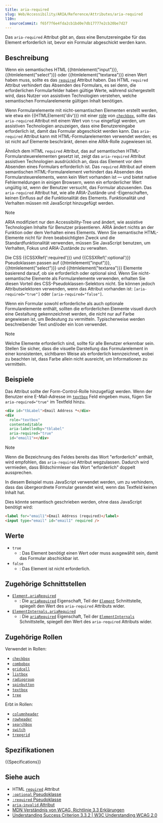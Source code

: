 ```yaml
---
title: aria-required
slug: Web/Accessibility/ARIA/Reference/Attributes/aria-required
l10n:
  sourceCommit: f65f7f6e4fda2cb1bd0e7db17777e2cb20be7d27
---
```


Das `aria-required` Attribut gibt an, dass eine Benutzereingabe für das Element erforderlich ist, bevor ein Formular abgeschickt werden kann.

## Beschreibung

Wenn ein semantisches HTML {{htmlelement("input")}}, {{htmlelement("select")}} oder {{htmlelement("textarea")}} einen Wert haben muss, sollte es das [`required`](/de/docs/Web/HTML/Element/input#required) Attribut haben. Das HTML `required` Attribut verhindert das Absenden des Formulars, es sei denn, die erforderlichen Formularfelder haben gültige Werte, während sichergestellt wird, dass Nutzer von assistiven Technologien verstehen, welche semantischen Formularelemente gültigen Inhalt benötigen.

Wenn Formularelemente mit nicht-semantischen Elementen erstellt werden, wie etwa ein {{HTMLElement('div')}} mit einer [role](/de/docs/Web/Accessibility/ARIA/Reference/Roles) von [`checkbox`](/de/docs/Web/Accessibility/ARIA/Reference/Roles/checkbox_role), sollte das `aria-required` Attribut mit einem Wert von `true` eingefügt werden, um assistiven Technologien anzuzeigen, dass eine Benutzereingabe erforderlich ist, damit das Formular abgeschickt werden kann. Das `aria-required` Attribut kann mit HTML-Formularelementen verwendet werden; es ist nicht auf Elemente beschränkt, denen eine ARIA-Rolle zugewiesen ist.

Ähnlich dem HTML `required` Attribut, das auf semantischen HTML-Formularsteuerelementen gesetzt ist, zeigt das `aria-required` Attribut assistiven Technologien ausdrücklich an, dass das Element vor dem Absenden eines Formulars erforderlich ist. Das `required` Attribut auf einem semantischen HTML-Formularelement verhindert das Absenden des Formularsteuerelements, wenn kein Wert vorhanden ist — und bietet native Fehlermeldungen in einigen Browsern, wenn ein erforderlicher Wert ungültig ist, wenn der Benutzer versucht, das Formular abzusenden. Das `aria-required` Attribut hat, wie alle ARIA-Zustände und -Eigenschaften, keinen Einfluss auf die Funktionalität des Elements. Funktionalität und Verhalten müssen mit JavaScript hinzugefügt werden.

> [!NOTE]
> ARIA modifiziert nur den Accessibility-Tree und ändert, wie assistive Technologien Inhalte für Benutzer präsentieren. ARIA ändert nichts an der Funktion oder dem Verhalten eines Elements. Wenn Sie semantische HTML-Elemente nicht für ihren beabsichtigten Zweck und die Standardfunktionalität verwenden, müssen Sie JavaScript benutzen, um Verhalten, Fokus und ARIA-Zustände zu verwalten.

Die CSS {{CSSXRef(':required')}} und {{CSSXRef(':optional')}} Pseudoklassen passen auf {{htmlelement("input")}}, {{htmlelement("select")}} und {{htmlelement("textarea")}} Elemente basierend darauf, ob sie erforderlich oder optional sind. Wenn Sie nicht-semantische Elemente als Formularelemente verwenden, erhalten Sie diesen Vorteil des CSS-Pseudoklassen-Selektors nicht. Sie können jedoch Attributselektoren verwenden, wenn das Attribut vorhanden ist: `[aria-required="true"]` oder `[aria-required="false"]`.

Wenn ein Formular sowohl erforderliche als auch optionale Formularelemente enthält, sollten die erforderlichen Elemente visuell durch eine Gestaltung gekennzeichnet werden, die nicht nur auf Farbe angewiesen ist, um Bedeutung zu vermitteln. Typischerweise werden beschreibender Text und/oder ein Icon verwendet.

> [!NOTE]
> Welche Elemente erforderlich sind, sollte für alle Benutzer erkennbar sein. Stellen Sie sicher, dass die visuelle Darstellung das Formularelement in einer konsistenten, sichtbaren Weise als erforderlich kennzeichnet, wobei zu beachten ist, dass Farbe allein nicht ausreicht, um Informationen zu vermitteln.

## Beispiele

Das Attribut sollte der Form-Control-Rolle hinzugefügt werden. Wenn der Benutzer eine E-Mail-Adresse im [`textbox`](/de/docs/Web/Accessibility/ARIA/Reference/Roles/textbox_role) Feld eingeben muss, fügen Sie `aria-required="true"` im Textfeld hinzu.

```html
<div id="tbLabel">Email Address *</div>
<div
  role="textbox"
  contenteditable
  aria-labelledby="tblabel"
  aria-required="true"
  id="email1"></div>
```

> [!NOTE]
> Wenn die Bezeichnung des Feldes bereits das Wort "erforderlich" enthält, wird empfohlen, das `aria-required` Attribut wegzulassen. Dadurch wird vermieden, dass Bildschirmleser das Wort "erforderlich" doppelt aussprechen.

In diesem Beispiel muss JavaScript verwendet werden, um zu verhindern, dass das übergeordnete Formular gesendet wird, wenn das Textfeld keinen Inhalt hat.

Dies könnte semantisch geschrieben werden, ohne dass JavaScript benötigt wird:

```html
<label for="email1">Email Address (required)</label>
<input type="email" id="email1" required />
```

## Werte

- `true`
  - : Das Element benötigt einen Wert oder muss ausgewählt sein, damit das Formular abschickbar ist.
- `false`
  - : Das Element ist nicht erforderlich.

## Zugehörige Schnittstellen

- [`Element.ariaRequired`](/de/docs/Web/API/Element/ariaRequired)
  - : Die [`ariaRequired`](/de/docs/Web/API/Element/ariaRequired) Eigenschaft, Teil der [`Element`](/de/docs/Web/API/Element) Schnittstelle, spiegelt den Wert des `aria-required` Attributs wider.
- [`ElementInternals.ariaRequired`](/de/docs/Web/API/ElementInternals/ariaRequired)
  - : Die [`ariaRequired`](/de/docs/Web/API/ElementInternals/ariaRequired) Eigenschaft, Teil der [`ElementInternals`](/de/docs/Web/API/ElementInternals) Schnittstelle, spiegelt den Wert des `aria-required` Attributs wider.

## Zugehörige Rollen

Verwendet in Rollen:

- [`checkbox`](/de/docs/Web/Accessibility/ARIA/Reference/Roles/checkbox_role)
- [`combobox`](/de/docs/Web/Accessibility/ARIA/Reference/Roles/combobox_role)
- [`gridcell`](/de/docs/Web/Accessibility/ARIA/Reference/Roles/gridcell_role)
- [`listbox`](/de/docs/Web/Accessibility/ARIA/Reference/Roles/listbox_role)
- [`radiogroup`](/de/docs/Web/Accessibility/ARIA/Reference/Roles/radiogroup_role)
- [`spinbutton`](/de/docs/Web/Accessibility/ARIA/Reference/Roles/spinbutton_role)
- [`textbox`](/de/docs/Web/Accessibility/ARIA/Reference/Roles/textbox_role)
- [`tree`](/de/docs/Web/Accessibility/ARIA/Reference/Roles/tree_role)

Erbt in Rollen:

- [`columnheader`](/de/docs/Web/Accessibility/ARIA/Reference/Roles/columnheader_role)
- [`rowheader`](/de/docs/Web/Accessibility/ARIA/Reference/Roles/rowheader_role)
- [`searchbox`](/de/docs/Web/Accessibility/ARIA/Reference/Roles/searchbox_role)
- [`switch`](/de/docs/Web/Accessibility/ARIA/Reference/Roles/switch_role)
- [`treegrid`](/de/docs/Web/Accessibility/ARIA/Reference/Roles/treegrid_role)

## Spezifikationen

{{Specifications}}

## Siehe auch

- HTML [`required`](/de/docs/Web/HTML/Element/input#required) Attribut
- [`:optional` Pseudoklasse](/de/docs/Web/CSS/:optional)
- [`:required` Pseudoklasse](/de/docs/Web/CSS/:required)
- [`aria-invalid` Attribut](/de/docs/Web/Accessibility/ARIA/Reference/Attributes/aria-invalid)
- [MDN Verständnis von WCAG, Richtlinie 3.3 Erklärungen](/de/docs/Web/Accessibility/Guides/Understanding_WCAG/Understandable#guideline_3.3_%e2%80%94_input_assistance_help_users_avoid_and_correct_mistakes)
- [Understanding Success Criterion 3.3.2 | W3C Understanding WCAG 2.0](https://www.w3.org/TR/UNDERSTANDING-WCAG20/minimize-error-cues.html)
